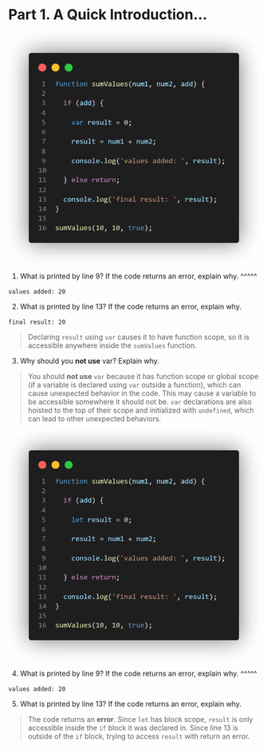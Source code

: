 # Part 1. A Quick Introduction...

![image1](images/image1.png)

1. What is printed by line 9? If the code returns an error, explain why. ^^^^^

```
values added: 20
```

2. What is printed by line 13? If the code returns an error, explain why.

```
final result: 20
```
> Declaring `result` using `var` causes it to have function scope, so it is accessible anywhere inside the `sumValues` function.

3. Why should you **not use** var? Explain why.

> You should **not use** `var` because it has function scope or global scope (if a variable is declared using `var` outside a function), which can cause unexpected behavior in the code. This may cause a variable to be accessible somewhere it should not be. `var` declarations are also hoisted to the top of their scope and initialized with `undefined`, which can lead to other unexpected behaviors.

![image2](images/image2.png)

4. What is printed by line 9? If the code returns an error, explain why. ^^^^^

```
values added: 20
```

5. What is printed by line 13? If the code returns an error, explain why.

> The code returns an **error**. Since `let` has block scope, `result` is only accessible inside the `if` block it was declared in. Since line 13 is outside of the `if` block, trying to access `result` with return an error.
